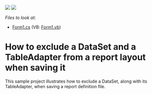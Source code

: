 <!-- default badges list -->
[![](https://img.shields.io/badge/Open_in_DevExpress_Support_Center-FF7200?style=flat-square&logo=DevExpress&logoColor=white)](https://supportcenter.devexpress.com/ticket/details/E1453)
[![](https://img.shields.io/badge/📖_How_to_use_DevExpress_Examples-e9f6fc?style=flat-square)](https://docs.devexpress.com/GeneralInformation/403183)
<!-- default badges end -->
<!-- default file list -->
*Files to look at*:

* [Form1.cs](./CS/SaveComponents/Form1.cs) (VB: [Form1.vb](./VB/SaveComponents/Form1.vb))
<!-- default file list end -->
# How to exclude a DataSet and a TableAdapter from a report layout when saving it


<p>This sample project illustrates how to exclude a DataSet, along with its TableAdapter, when saving a report definition file.</p>

<br/>


